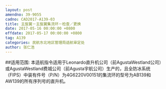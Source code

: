 ```yaml
---
layout: post
amendno: 39-9055
cadno: CAD2017-A139-03
title: 主旋翼－主旋翼集流环－检查／更换
date: 2017-05-16 00:00:00 +0800
effdate: 2017-05-17 00:00:00 +0800
tag: A139
categories: 民航东北地区管理局适航审定处
author: 张仁浩
---
```


##适用范围:
本适航指令适用于Leonardo直升机公司（前AgustaWestland公司）或AgustaWestland费城公司（前Agusta宇航公司）生产的，且全防冰系统（FIPS）中装有件号（P/N）为4G6220V00151的集流环的型号为AB139和AW139的所有序列号的直升机。


